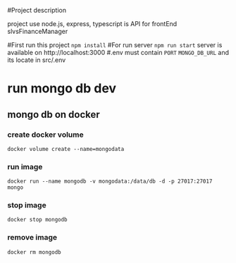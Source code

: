 #Project description

project use node.js, express, typescript is API for frontEnd slvsFinanceManager


#First run this project
`npm install`
#For run server
`npm run start`
 server is available on http://localhost:3000
#.env must contain
`PORT`
`MONGO_DB_URL`
and its locate in src/.env

# run mongo db dev
## mongo db on docker
### create docker volume
`docker volume create --name=mongodata`
### run image
`docker run --name mongodb -v mongodata:/data/db -d -p 27017:27017 mongo`
### stop image
`docker stop mongodb`
### remove image
`docker rm mongodb`

